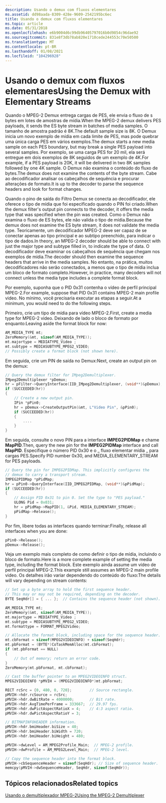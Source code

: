 ```yaml
---
description: Usando o demux com fluxos elementares
ms.assetid: dd98aada-8309-428e-9609-2542195bc6ec
title: Usando o demux com fluxos elementares
ms.topic: article
ms.date: 05/31/2018
ms.openlocfilehash: e6b9004d6c99db96405797016b0d9854c96dae92
ms.sourcegitcommit: 831e8f3db78ab820e1710cede244553c70e50500
ms.translationtype: MT
ms.contentlocale: pt-BR
ms.lasthandoff: 01/08/2021
ms.locfileid: "104296928"
---
```

# <a name="using-the-demux-with-elementary-streams"></a><span data-ttu-id="1205c-103">Usando o demux com fluxos elementares</span><span class="sxs-lookup"><span data-stu-id="1205c-103">Using the Demux with Elementary Streams</span></span>

<span data-ttu-id="1205c-104">Quando o MPEG-2 Demux entrega cargas de PES, ele envia o fluxo de s bytes em lotes de amostras de mídia.</span><span class="sxs-lookup"><span data-stu-id="1205c-104">When the MPEG-2 demux delivers PES payloads, it sends the ES byte stream in batches of media samples.</span></span> <span data-ttu-id="1205c-105">O tamanho de amostra padrão é 8K.</span><span class="sxs-lookup"><span data-stu-id="1205c-105">The default sample size is 8K.</span></span> <span data-ttu-id="1205c-106">O Demux inicia um novo exemplo de mídia em cada limite de PES, mas pode quebrar uma única carga PES em vários exemplos.</span><span class="sxs-lookup"><span data-stu-id="1205c-106">The demux starts a new media sample on each PES boundary, but may break a single PES payload into several samples.</span></span> <span data-ttu-id="1205c-107">Por exemplo, se uma carga PES for 20 mil, ela será entregue em dois exemplos de 8K seguidos de um exemplo de 4K.</span><span class="sxs-lookup"><span data-stu-id="1205c-107">For example, if a PES payload is 20K, it will be delivered in two 8K samples followed by one 4K sample.</span></span> <span data-ttu-id="1205c-108">O Demux não examina o conteúdo do fluxo de bytes.</span><span class="sxs-lookup"><span data-stu-id="1205c-108">The demux does not examine the contents of the byte stream.</span></span> <span data-ttu-id="1205c-109">Cabe ao decodificador analisar os cabeçalhos de sequência e procurar alterações de formato.</span><span class="sxs-lookup"><span data-stu-id="1205c-109">It is up to the decoder to parse the sequence headers and look for format changes.</span></span>

<span data-ttu-id="1205c-110">Quando o pino de saída do Filtro Demux se conecta ao decodificador, ele oferece o tipo de mídia que foi especificado quando o PIN foi criado.</span><span class="sxs-lookup"><span data-stu-id="1205c-110">When the demux filter's output pin connects to the decoder, it offers the media type that was specified when the pin was created.</span></span> <span data-ttu-id="1205c-111">Como o Demux não examina o fluxo de ES bytes, ele não valida o tipo de mídia.</span><span class="sxs-lookup"><span data-stu-id="1205c-111">Because the demux does not examine the ES byte stream, it does not validate the media type.</span></span> <span data-ttu-id="1205c-112">Teoricamente, um decodificador MPEG-2 deve ser capaz de se conectar apenas ao tipo principal e ao subtipo preenchido, para indicar o tipo de dados.</span><span class="sxs-lookup"><span data-stu-id="1205c-112">In theory, an MPEG-2 decoder should be able to connect with just the major type and subtype filled in, to indicate the type of data.</span></span> <span data-ttu-id="1205c-113">O decodificador deve examinar os cabeçalhos de sequência que chegam nos exemplos de mídia.</span><span class="sxs-lookup"><span data-stu-id="1205c-113">The decoder should then examine the sequence headers that arrive in the media samples.</span></span> <span data-ttu-id="1205c-114">No entanto, na prática, muitos decodificadores não serão conectados, a menos que o tipo de mídia inclua um bloco de formato completo.</span><span class="sxs-lookup"><span data-stu-id="1205c-114">However, in practice, many decoders will not connect unless the media type includes a complete format block.</span></span>

<span data-ttu-id="1205c-115">Por exemplo, suponha que o PID 0x31 contenha o vídeo de perfil principal MPEG-2.</span><span class="sxs-lookup"><span data-stu-id="1205c-115">For example, suppose that PID 0x31 contains MPEG-2 main profile video.</span></span> <span data-ttu-id="1205c-116">No mínimo, você precisaria executar as etapas a seguir.</span><span class="sxs-lookup"><span data-stu-id="1205c-116">At a minimum, you would need to do the following steps.</span></span>

<span data-ttu-id="1205c-117">Primeiro, crie um tipo de mídia para vídeo MPEG-2.</span><span class="sxs-lookup"><span data-stu-id="1205c-117">First, create a media type for MPEG-2 video.</span></span> <span data-ttu-id="1205c-118">Deixando de lado o bloco de formato por enquanto:</span><span class="sxs-lookup"><span data-stu-id="1205c-118">Leaving aside the format block for now:</span></span>


```C++
AM_MEDIA_TYPE mt;
ZeroMemory(&mt, sizeof(AM_MEDIA_TYPE));
mt.majortype = MEDIATYPE_Video ;
mt.subtype = MEDIASUBTYPE_MPEG2_VIDEO;
// Possibly create a format block (not shown here).
```



<span data-ttu-id="1205c-119">Em seguida, crie um PIN de saída no Demux:</span><span class="sxs-lookup"><span data-stu-id="1205c-119">Next, create an output pin on the demux:</span></span>


```C++
// Query the demux filter for IMpeg2Demultiplexer.
IMpeg2Demultiplexer *pDemux;
hr = pFilter->QueryInterface(IID_IMpeg2Demultiplexer, (void**)&pDemux);
if (SUCCEEDED(hr))
{
    // Create a new output pin.
    IPin *pPin0;
    hr = pDemux->CreateOutputPin(&mt, L"Video Pin", &pPin0);
    if (SUCCEEDED(hr))
    {
        ....
    }
}
```



<span data-ttu-id="1205c-120">Em seguida, consulte o novo PIN para a interface **IMPEG2PIDMap** e chame **MapPID**.</span><span class="sxs-lookup"><span data-stu-id="1205c-120">Then, query the new pin for the **IMPEG2PIDMap** interface and call **MapPID**.</span></span> <span data-ttu-id="1205c-121">Especifique o número PID 0x30 e o \_ fluxo elementar mídia \_ para cargas PES.</span><span class="sxs-lookup"><span data-stu-id="1205c-121">Specify PID number 0x30, and MEDIA\_ELEMENTARY\_STREAM for PES payloads.</span></span>


```C++
// Query the pin for IMPEG2PIDMap. This implicitly configures the
// demux to carry a transport stream. 
IMPEG2PIDMap *pPidMap;
hr = pPin0->QueryInterface(IID_IMPEG2PIDMap, (void**)&pPidMap);
if (SUCCEEDED(hr))
{
    // Assign PID 0x31 to pin 0. Set the type to "PES payload."
    ULONG Pid = 0x031;
    hr = pPidMap->MapPID(1, &Pid, MEDIA_ELEMENTARY_STREAM);
    pPidMap->Release();
}
```



<span data-ttu-id="1205c-122">Por fim, libere todas as interfaces quando terminar:</span><span class="sxs-lookup"><span data-stu-id="1205c-122">Finally, release all interfaces when you are done:</span></span>


```C++
pPin0->Release();
pDemux->Release();
```



<span data-ttu-id="1205c-123">Veja um exemplo mais completo de como definir o tipo de mídia, incluindo o bloco de formato.</span><span class="sxs-lookup"><span data-stu-id="1205c-123">Here is a more complete example of setting the media type, including the format block.</span></span> <span data-ttu-id="1205c-124">Este exemplo ainda assume um vídeo de perfil principal MPEG-2.</span><span class="sxs-lookup"><span data-stu-id="1205c-124">This example still assumes an MPEG-2 main profile video.</span></span> <span data-ttu-id="1205c-125">Os detalhes irão variar dependendo do conteúdo do fluxo:</span><span class="sxs-lookup"><span data-stu-id="1205c-125">The details will vary depending on stream contents:</span></span>


```C++
// Set up a byte array to hold the first sequence header. 
// This may or may not be required, depending on the decoder.
BYTE SeqHdr[] = { ... };  // Contains the sequence header (not shown).

AM_MEDIA_TYPE mt;
ZeroMemory(&mt, sizeof(AM_MEDIA_TYPE));
mt.majortype = MEDIATYPE_Video ;
mt.subtype = MEDIASUBTYPE_MPEG2_VIDEO;
mt.formattype = FORMAT_MPEG2Video;

// Allocate the format block, including space for the sequence header. 
mt.cbFormat = sizeof(MPEG2VIDEOINFO) + sizeof(SeqHdr);
mt.pbFormat = (BYTE*)CoTaskMemAlloc(mt.cbFormat);
if (mt.pbFormat == NULL)
{
    // Out of memory; return an error code.
}
ZeroMemory(mt.pbFormat, mt.cbFormat);

// Cast the buffer pointer to an MPEG2VIDEOINFO struct.
MPEG2VIDEOINFO *pMVIH = (MPEG2VIDEOINFO*)mt.pbFormat;

RECT rcSrc = {0, 480, 0, 720};        // Source rectangle.
pMVIH->hdr.rcSource = rcSrc;
pMVIH->hdr.dwBitRate = 4000000;       // Bit rate.
pMVIH->hdr.AvgTimePerFrame = 333667;  // 29.97 fps.
pMVIH->hdr.dwPictAspectRatioX = 4;    // 4:3 aspect ratio.
pMVIH->hdr.dwPictAspectRatioY = 3;

// BITMAPINFOHEADER information.
pMVIH->hdr.bmiHeader.biSize = 40;
pMVIH->hdr.bmiHeader.biWidth = 720;
pMVIH->hdr.bmiHeader.biHeight = 480;

pMVIH->dwLevel = AM_MPEG2Profile_Main;  // MPEG-2 profile. 
pMVIH->dwProfile = AM_MPEG2Level_Main;  // MPEG-2 level.

// Copy the sequence header into the format block.
pMVIH->cbSequenceHeader = sizeof(SeqHdr); // Size of sequence header.
memcpy(pMVIH->dwSequenceHeader, SeqHdr, sizeof(SeqHdr));
```



## <a name="related-topics"></a><span data-ttu-id="1205c-126">Tópicos relacionados</span><span class="sxs-lookup"><span data-stu-id="1205c-126">Related topics</span></span>

<dl> <dt>

[<span data-ttu-id="1205c-127">Usando o demultiplexador MPEG-2</span><span class="sxs-lookup"><span data-stu-id="1205c-127">Using the MPEG-2 Demultiplexer</span></span>](using-the-mpeg-2-demultiplexer.md)
</dt> </dl>

 

 



